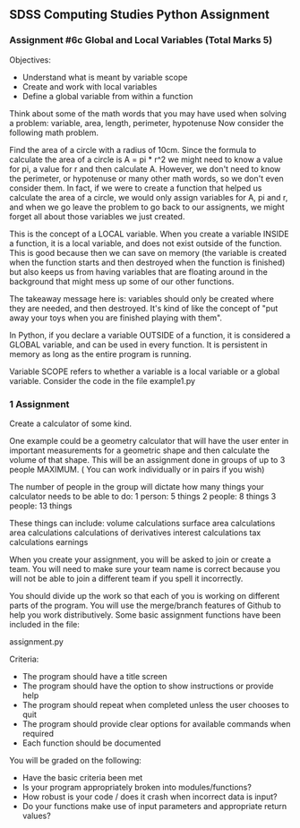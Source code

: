 ## SDSS Computing Studies Python Assignment
### Assignment #6c Global and Local Variables (Total Marks 5)

Objectives:
* Understand what is meant by variable scope
* Create and work with local variables
* Define a global variable from within a function

Think about some of the math words that you may have used when 
solving a problem: variable, area, length, perimeter, hypotenuse
Now consider the following math problem.

Find the area of a circle with a radius of 10cm.
Since the formula to calculate the area of a circle is A = pi * r^2
we might need to know a value for pi, a value for r and then calculate A.
However, we don't need to know the perimeter, or hypotenuse or many other
math words, so we don't even consider them.  In fact, if we were to create
a function that helped us calculate the area of a circle, we would only
assign variables for A, pi and r, and when we go leave the problem to go
back to our assignents, we might forget all about those variables we
just created.

This is the concept of a LOCAL variable.  When you create a variable
INSIDE a function, it is a local variable, and does not exist outside
of the function.  This is good because then we can save on memory (the
variable is created when the function starts and then destroyed when the 
function is finished) but also keeps us from having variables that are
floating around in the background that might mess up some of our
other functions.

The takeaway message here is: variables should only be created where they
are needed, and then destroyed. It's kind of like the concept of
"put away your toys when you are finished playing with them".

In Python, if you declare a variable OUTSIDE of a function, it is considered
a GLOBAL variable, and can be used in every function.  It is persistent in 
memory as long as the entire program is running.

Variable SCOPE refers to whether a variable is a local variable or a global variable.
Consider the code in the file example1.py


### 1 Assignment 

Create a calculator of some kind. 

One example could be a geometry calculator that will have the user enter in important measurements for a geometric shape and then calculate the volume of that shape.  This will be an assignment done in groups of up to 3 people MAXIMUM. ( You can work individually or in pairs if you wish)

The number of people in the group will dictate how many things your calculator needs to
be able to do:
1 person: 5 things
2 people: 8 things
3 people: 13 things

These things can include:
volume calculations
surface area calculations
area calculations
calculations of derivatives
interest calculations
tax calculations
earnings

When you create your assignment, you will be asked to join or create a team.  You will need to make sure your team name is correct because you will not be able to join a different team if you spell it incorrectly.

You should divide up the work so that each of you is working on different parts of the program.
You will use the merge/branch features of Github to help you work distributively.
Some basic assignment functions have been included in the file:

assignment.py

Criteria:
* The program should have a title screen
* The program should have the option to show instructions or provide help
* The program should repeat when completed unless the user chooses to quit
* The program should provide clear options for available commands when required
* Each function should be documented

You will be graded on the following:
* Have the basic criteria been met
* Is your program appropriately broken into modules/functions?
* How robust is your code / does it crash when incorrect data is input?
* Do your functions make use of input parameters and appropriate return values?




